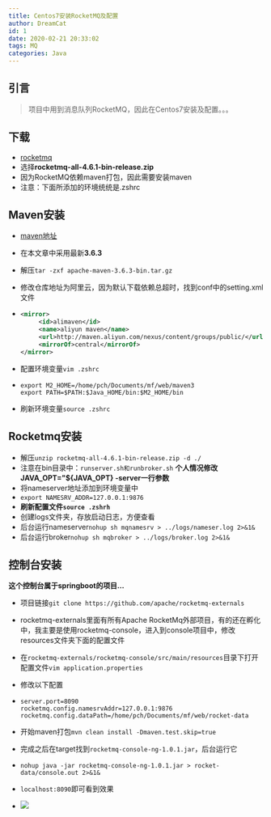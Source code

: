 ```yaml
---
title: Centos7安装RocketMQ及配置
author: DreamCat
id: 1
date: 2020-02-21 20:33:02
tags: MQ
categories: Java
---
```

## 引言
> 项目中用到消息队列RocketMQ，因此在Centos7安装及配置。。。

<!-- more -->

## 下载

- [rocketmq](https://mirrors.tuna.tsinghua.edu.cn/apache/rocketmq/)
- 选择**rocketmq-all-4.6.1-bin-release.zip** 
- 因为RocketMQ依赖maven打包，因此需要安装maven
- 注意：下面所添加的环境统统是.zshrc

## Maven安装

- [maven地址](http://mirrors.hust.edu.cn/apache/maven/maven-3/)

- 在本文章中采用最新**3.6.3**

- 解压`tar -zxf apache-maven-3.6.3-bin.tar.gz`

- 修改仓库地址为阿里云，因为默认下载依赖总超时，找到conf中的setting.xml文件

- ```xml
  <mirror>
       <id>alimaven</id>
       <name>aliyun maven</name>
       <url>http://maven.aliyun.com/nexus/content/groups/public/</url>
       <mirrorOf>central</mirrorOf>     
  </mirror>
  ```

- 配置环境变量`vim .zshrc`

- ```shell
  export M2_HOME=/home/pch/Documents/mf/web/maven3
  export PATH=$PATH:$Java_HOME/bin:$M2_HOME/bin
  ```

- 刷新环境变量`source .zshrc`

## Rocketmq安装

- 解压`unzip rocketmq-all-4.6.1-bin-release.zip -d ./`
- 注意在bin目录中：`runserver.sh和runbroker.sh` **个人情况修改JAVA_OPT="${JAVA_OPT} -server一行参数**
- 将nameserver地址添加到环境变量中
- `export NAMESRV_ADDR=127.0.0.1:9876`
- **刷新配置文件`source .zshrh`**
- 创建logs文件夹，存放启动日志，方便查看
- 后台运行nameserver`nohup sh mqnamesrv > ../logs/nameser.log 2>&1&`
- 后台运行broker`nohup sh mqbroker > ../logs/broker.log 2>&1&`

## 控制台安装

**这个控制台属于springboot的项目...**

- 项目链接`git clone https://github.com/apache/rocketmq-externals`

- rocketmq-externals里面有所有Apache RocketMq外部项目，有的还在孵化中，我主要是使用rocketmq-console，进入到console项目中，修改resources文件夹下面的配置文件

- 在`rocketmq-externals/rocketmq-console/src/main/resources`目录下打开配置文件`vim application.properties`

- 修改以下配置

- ```properties
  server.port=8090
  rocketmq.config.namesrvAddr=127.0.0.1:9876
  rocketmq.config.dataPath=/home/pch/Documents/mf/web/rocket-data
  ```

- 开始maven打包`mvn clean install -Dmaven.test.skip=true`

- 完成之后在target找到`rocketmq-console-ng-1.0.1.jar`，后台运行它

- `nohup java -jar rocketmq-console-ng-1.0.1.jar > rocket-data/console.out 2>&1&`

- `localhost:8090`即可看到效果

- ![](http://media.dreamcat.ink/20200222002600.png)


